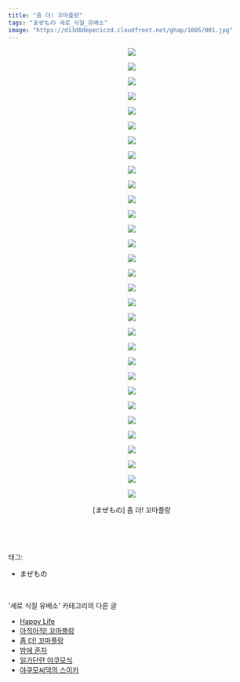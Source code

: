 ```yaml
---
title: "좀 더! 꼬마플랑"
tags: "まぜもの 세로_식질_유배소"
image: "https://d13d8depeciczd.cloudfront.net/ghap/1005/001.jpg"
---
```

<div class="article">
<p style="text-align: center; clear: none; float: none;"><img src="{{ site.imgserver12 }}/ghap/1005/001.jpg"/></p>
<p style="text-align: center; clear: none; float: none;"><img src="{{ site.imgserver12 }}/ghap/1005/002.jpg"/></p>
<p style="text-align: center; clear: none; float: none;"><img src="{{ site.imgserver12 }}/ghap/1005/003.jpg"/></p>
<p style="text-align: center; clear: none; float: none;"><img src="{{ site.imgserver12 }}/ghap/1005/004.jpg"/></p>
<p style="text-align: center; clear: none; float: none;"><img src="{{ site.imgserver12 }}/ghap/1005/005.jpg"/></p>
<p style="text-align: center; clear: none; float: none;"><img src="{{ site.imgserver12 }}/ghap/1005/006.jpg"/></p>
<p style="text-align: center; clear: none; float: none;"><img src="{{ site.imgserver12 }}/ghap/1005/007.jpg"/></p>
<p style="text-align: center; clear: none; float: none;"><img src="{{ site.imgserver12 }}/ghap/1005/008.jpg"/></p>
<p style="text-align: center; clear: none; float: none;"><img src="{{ site.imgserver12 }}/ghap/1005/009.jpg"/></p>
<p style="text-align: center; clear: none; float: none;"><img src="{{ site.imgserver12 }}/ghap/1005/010.jpg"/></p>
<p style="text-align: center; clear: none; float: none;"><img src="{{ site.imgserver12 }}/ghap/1005/011.jpg"/></p>
<p style="text-align: center; clear: none; float: none;"><img src="{{ site.imgserver12 }}/ghap/1005/012.jpg"/></p>
<p style="text-align: center; clear: none; float: none;"><img src="{{ site.imgserver12 }}/ghap/1005/013.jpg"/></p>
<p style="text-align: center; clear: none; float: none;"><img src="{{ site.imgserver12 }}/ghap/1005/014.jpg"/></p>
<p style="text-align: center; clear: none; float: none;"><img src="{{ site.imgserver12 }}/ghap/1005/015.jpg"/></p>
<p style="text-align: center; clear: none; float: none;"><img src="{{ site.imgserver12 }}/ghap/1005/016.jpg"/></p>
<p style="text-align: center; clear: none; float: none;"><img src="{{ site.imgserver12 }}/ghap/1005/017.jpg"/></p>
<p style="text-align: center; clear: none; float: none;"><img src="{{ site.imgserver12 }}/ghap/1005/018.jpg"/></p>
<p style="text-align: center; clear: none; float: none;"><img src="{{ site.imgserver12 }}/ghap/1005/019.jpg"/></p>
<p style="text-align: center; clear: none; float: none;"><img src="{{ site.imgserver12 }}/ghap/1005/020.jpg"/></p>
<p style="text-align: center; clear: none; float: none;"><img src="{{ site.imgserver12 }}/ghap/1005/021.jpg"/></p>
<p style="text-align: center; clear: none; float: none;"><img src="{{ site.imgserver12 }}/ghap/1005/022.jpg"/></p>
<p style="text-align: center; clear: none; float: none;"><img src="{{ site.imgserver12 }}/ghap/1005/023.jpg"/></p>
<p style="text-align: center; clear: none; float: none;"><img src="{{ site.imgserver12 }}/ghap/1005/024.jpg"/></p>
<p style="text-align: center; clear: none; float: none;"><img src="{{ site.imgserver12 }}/ghap/1005/025.jpg"/></p>
<p style="text-align: center; clear: none; float: none;"><img src="{{ site.imgserver12 }}/ghap/1005/026.jpg"/></p>
<p style="text-align: center; clear: none; float: none;"><img src="{{ site.imgserver12 }}/ghap/1005/027.jpg"/></p>
<p style="text-align: center; clear: none; float: none;"><img src="{{ site.imgserver12 }}/ghap/1005/028.jpg"/></p>
<p style="text-align: center; clear: none; float: none;"><img src="{{ site.imgserver12 }}/ghap/1005/029.jpg"/></p>
<p style="text-align: center; clear: none; float: none;"><img src="{{ site.imgserver12 }}/ghap/1005/030.jpg"/></p>
<p style="text-align: center; clear: none; float: none;"><img src="{{ site.imgserver12 }}/ghap/1005/031.jpg"/></p>
<p style="text-align: center; clear: none; float: none;">[まぜもの] 좀 더! 꼬마플랑</p>
<p><br/></p>
</div><br/>
<div class="tagTrail">
<p>태그: </p>
<ul>
<li>まぜもの</li>
</ul>
</div><br/>
<div class="another">
<p>'세로 식질 유배소' 카테고리의 다른 글</p>
<ul>
<li><a href="/ghap_1153">Happy Life</a></li>
<li><a href="/ghap_1118">아직아직! 꼬마플랑</a></li>
<li><a href="/ghap_1005">좀 더! 꼬마플랑</a></li>
<li><a href="/ghap_993">밤에 혼자</a></li>
<li><a href="/ghap_980">일가단란 야쿠모식</a></li>
<li><a href="/ghap_771">야쿠모씨댁의 스이카</a></li>
</ul>
</div><br/>
<div class="cb_module cb_fluid">
<div class="cb_wrt cb_profile">
</div><!-- commentList close -->
</div><br/>
